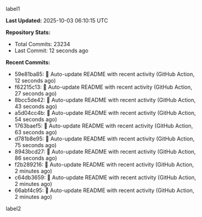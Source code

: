 
label1 
<!-- ACTIVITY_START -->
**Last Updated:** 2025-10-03 06:10:15 UTC

**Repository Stats:**
- Total Commits: 23234
- Last Commit: 12 seconds ago

**Recent Commits:**
- 59e81ba85: 🤖 Auto-update README with recent activity (GitHub Action, 12 seconds ago)
- f62215c13: 🤖 Auto-update README with recent activity (GitHub Action, 27 seconds ago)
- 8bcc5de42: 🤖 Auto-update README with recent activity (GitHub Action, 43 seconds ago)
- a5d04cc4b: 🤖 Auto-update README with recent activity (GitHub Action, 54 seconds ago)
- 1763baef5: 🤖 Auto-update README with recent activity (GitHub Action, 63 seconds ago)
- d781b8e95: 🤖 Auto-update README with recent activity (GitHub Action, 75 seconds ago)
- 8943bcd27: 🤖 Auto-update README with recent activity (GitHub Action, 86 seconds ago)
- f2b289216: 🤖 Auto-update README with recent activity (GitHub Action, 2 minutes ago)
- c64db3659: 🤖 Auto-update README with recent activity (GitHub Action, 2 minutes ago)
- 66abf4c95: 🤖 Auto-update README with recent activity (GitHub Action, 2 minutes ago)
<!-- ACTIVITY_END -->

label2
